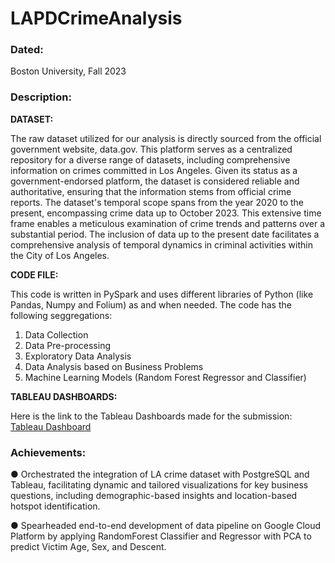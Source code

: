 # LAPDCrimeAnalysis

### Dated:
Boston University, Fall 2023

### Description:
**DATASET:**

The raw dataset utilized for our analysis is directly sourced from the official government website, data.gov. This platform serves as a centralized repository for a diverse range of datasets, including comprehensive information on crimes committed in Los Angeles. Given its status as a government-endorsed platform, the dataset is considered reliable and authoritative, ensuring that the information stems from official crime reports. The dataset's temporal scope spans from the year 2020 to the present, encompassing crime data up to October 2023. This extensive time frame enables a meticulous examination of crime trends and patterns over a substantial period. The inclusion of data up to the present date facilitates a comprehensive analysis of temporal dynamics in criminal activities within the City of Los Angeles.

**CODE FILE:**

This code is written in PySpark and uses different libraries of Python (like Pandas, Numpy and Folium) as and when needed. The code has the following seggregations: 
1. Data Collection
2. Data Pre-processing
3. Exploratory Data Analysis
4. Data Analysis based on Business Problems
5. Machine Learning Models (Random Forest Regressor and Classifier)

**TABLEAU DASHBOARDS:**

Here is the link to the Tableau Dashboards made for the submission: [Tableau Dashboard](https://public.tableau.com/app/profile/vaidehi.shah2241/viz/cs777_time_difference/LACrimeAnalytics)


### Achievements:
● Orchestrated the integration of LA crime dataset with PostgreSQL and Tableau, facilitating dynamic and tailored visualizations for key business questions, including demographic-based insights and location-based hotspot identification.

● Spearheaded end-to-end development of data pipeline on Google Cloud Platform by applying RandomForest Classifier and Regressor with PCA to predict Victim Age, Sex, and Descent.
